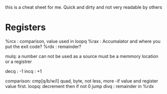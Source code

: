 this is a cheat sheet for me. Quick and dirty and not very readable by others
# Registers
%rcx : comparison, value used in loopq
%rax : Accumalator and where you put the exit code?
%rdx : remainder?




mulq: a number can not be used as a source must be a memmory location or a registrer

decq : -1
incq : +1


comparison:
cmp[q/b/w/l] quad, byte, not less, more
    -if value and register value first. 
loopq: decrement then if not 0 jump
divq : remainder in %rdx